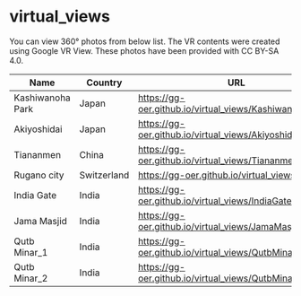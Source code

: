 # virtual_views

You can view 360° photos from below list. The VR contents were created using Google VR View. These photos have been provided with CC BY-SA 4.0. 

|Name|Country|URL|
|---|---|---|
|Kashiwanoha Park|Japan|https://gg-oer.github.io/virtual_views/Kashiwanoha_park/|
|Akiyoshidai|Japan|https://gg-oer.github.io/virtual_views/Akiyoshidai/|
|Tiananmen|China|https://gg-oer.github.io/virtual_views/Tiananmen/|
|Rugano city|Switzerland|https://gg-oer.github.io/virtual_views/Rugano/|
|India Gate|India|https://gg-oer.github.io/virtual_views/IndiaGate/|
|Jama Masjid|India|https://gg-oer.github.io/virtual_views/JamaMasjid|
|Qutb Minar_1|India|https://gg-oer.github.io/virtual_views/QutbMinar_1|
|Qutb Minar_2|India|https://gg-oer.github.io/virtual_views/QutbMinar_2|
